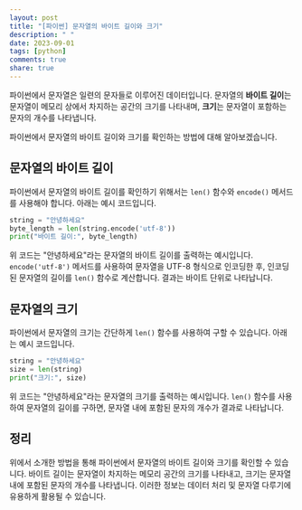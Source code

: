 ```yaml
---
layout: post
title: "[파이썬] 문자열의 바이트 길이와 크기"
description: " "
date: 2023-09-01
tags: [python]
comments: true
share: true
---
```


파이썬에서 문자열은 일련의 문자들로 이루어진 데이터입니다. 문자열의 **바이트 길이**는 문자열이 메모리 상에서 차지하는 공간의 크기를 나타내며, **크기**는 문자열이 포함하는 문자의 개수를 나타냅니다.

파이썬에서 문자열의 바이트 길이와 크기를 확인하는 방법에 대해 알아보겠습니다.

## 문자열의 바이트 길이

파이썬에서 문자열의 바이트 길이를 확인하기 위해서는 `len()` 함수와 `encode()` 메서드를 사용해야 합니다. 아래는 예시 코드입니다.

```python
string = "안녕하세요"
byte_length = len(string.encode('utf-8'))
print("바이트 길이:", byte_length)
```

위 코드는 "안녕하세요"라는 문자열의 바이트 길이를 출력하는 예시입니다. `encode('utf-8')` 메서드를 사용하여 문자열을 UTF-8 형식으로 인코딩한 후, 인코딩된 문자열의 길이를 `len()` 함수로 계산합니다. 결과는 바이트 단위로 나타납니다.

## 문자열의 크기

파이썬에서 문자열의 크기는 간단하게 `len()` 함수를 사용하여 구할 수 있습니다. 아래는 예시 코드입니다.

```python
string = "안녕하세요"
size = len(string)
print("크기:", size)
```

위 코드는 "안녕하세요"라는 문자열의 크기를 출력하는 예시입니다. `len()` 함수를 사용하여 문자열의 길이를 구하면, 문자열 내에 포함된 문자의 개수가 결과로 나타납니다.

## 정리

위에서 소개한 방법을 통해 파이썬에서 문자열의 바이트 길이와 크기를 확인할 수 있습니다. 바이트 길이는 문자열이 차지하는 메모리 공간의 크기를 나타내고, 크기는 문자열 내에 포함된 문자의 개수를 나타냅니다. 이러한 정보는 데이터 처리 및 문자열 다루기에 유용하게 활용될 수 있습니다.